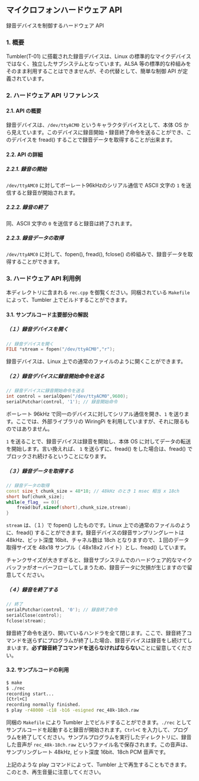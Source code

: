 ## マイクロフォンハードウェア API

録音デバイスを制御するハードウェア API

### 1. 概要

Tumbler(T-01) に搭載された録音デバイスは、Linux の標準的なマイクデバイスではなく、独立したサブシステムとなっています。ALSA 等の標準的な枠組みをそのまま利用することはできませんが、その代替として、簡単な制御 API が定義されています。

### 2. ハードウェア API リファレンス

#### 2.1. API の概要

録音デバイスは、`/dev/ttyACM0` というキャラクタデバイスとして、本体 OS から見えています。このデバイスに録音開始・録音終了命令を送ることができ、このデバイスを fread() することで録音データを取得することが出来ます。

#### 2.2. API の詳細

##### 2.2.1. 録音の開始

`/dev/ttyAMC0` に対してボーレート96kHzのシリアル通信で ASCII 文字の `1` を送信すると録音が開始されます。

##### 2.2.2. 録音の終了

同、ASCII 文字の `0` を送信すると録音は終了されます。

##### 2.2.3. 録音データの取得

`/dev/ttyAMC0` に対して、fopen(), fread(), fclose() の枠組みで、録音データを取得することができます。

### 3. ハードウェア API 利用例

本ディレクトリに含まれる `rec.cpp` を御覧ください。同梱されている `Makefile` によって、Tumbler 上でビルドすることができます。

#### 3.1. サンプルコード主要部分の解説

##### （１）録音デバイスを開く

``````````cpp
// 録音デバイスを開く
FILE *stream = fopen("/dev/ttyACM0","r");
``````````

録音デバイスは、Linux 上での通常のファイルのように開くことができます。

##### （２）録音デバイスに録音開始命令を送る

``````````cpp
// 録音デバイスに録音開始命令を送る
int control = serialOpen("/dev/ttyACM0",9600);
serialPutchar(control, '1'); // 録音開始命令
``````````

ボーレート 96kHz で同一のデバイスに対してシリアル通信を開き、`1` を送ります。ここでは、外部ライブラリの WiringPi を利用していますが、それに限るものではありません。

`1` を送ることで、録音デバイスは録音を開始し、本体 OS に対してデータの転送を開始します。言い換えれば、 `1` を送らずに、fread() をした場合は、fread() でブロックされ続けるということになります。

##### （３）録音データを取得する

``````````cpp
// 録音データの取得
const size_t chunk_size = 48*18; // 48kHz のとき 1 msec 相当 x 18ch
short buf[chunk_size];
while(e_flag_ == 0){
	fread(buf,sizeof(short),chunk_size,stream);
}
``````````

`stream` は、（１）で fopen() したものです。Linux 上での通常のファイルのように、fread() することができます。録音デバイスの録音サンプリングレートは 48kHz、ビット深度 16bit、チャネル数は 18ch となりますので、１回のデータ取得サイズを 48x18 サンプル（ 48x18x2 バイト）とし、fread() しています。

チャンクサイズが大きすぎると、録音サブシステムでのハードウェア的なマイクバッファがオーバーフローしてしまうため、録音データに欠損が生じますので留意してください。

##### （４）録音を終了する

``````````cpp
// 終了
serialPutchar(control, '0'); // 録音終了命令
serialClose(control);
fclose(stream);
``````````

録音終了命令を送り、開いているハンドラを全て閉じます。ここで、録音終了コマンドを送らずにプログラムが終了した場合、録音デバイスは録音をし続けてしまいます。**必ず録音終了コマンドを送らなければならない**ことに留意してください。

#### 3.2. サンプルコードの利用

``````````bash
$ make
$ ./rec
recording start...
[Ctrl+C]
recording normally finished.
$ play -r48000 -c18 -b16 -esigned rec_48k-18ch.raw
``````````

同梱の `Makefile` により Tumbler 上でビルドすることができます。`./rec` としてサンプルコードを起動すると録音が開始されます。`Ctrl+C` を入力して、プログラムを終了してください。サンプルプログラムを実行したディレクトリに、録音した音声が `rec_48k-18ch.raw` というファイル名で保存されます。この音声は、サンプリングレート 48kHz, ビット深度 16bit、18ch PCM 音声です。

上記のような play コマンドによって、Tumbler 上で再生することもできます。このとき、再生音量に注意してください。
